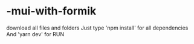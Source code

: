 # -mui-with-formik
download all files and folders
Just type
'npm install' for all dependencies
And
'yarn dev' for RUN
